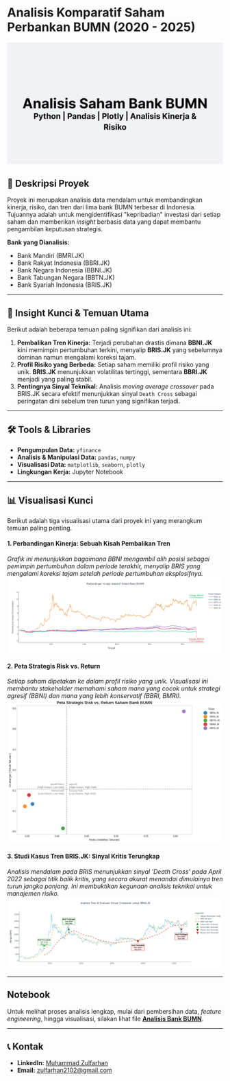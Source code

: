 # Analisis Komparatif Saham Perbankan BUMN (2020 - 2025)

![Header Image](images/header.png)

## 📜 Deskripsi Proyek

Proyek ini merupakan analisis data mendalam untuk membandingkan kinerja, risiko, dan tren dari lima bank BUMN terbesar di Indonesia. Tujuannya adalah untuk mengidentifikasi "kepribadian" investasi dari setiap saham dan memberikan *insight* berbasis data yang dapat membantu pengambilan keputusan strategis.

**Bank yang Dianalisis:**
* Bank Mandiri (BMRI.JK)
* Bank Rakyat Indonesia (BBRI.JK)
* Bank Negara Indonesia (BBNI.JK)
* Bank Tabungan Negara (BBTN.JK)
* Bank Syariah Indonesia (BRIS.JK)

---

## 🚀 Insight Kunci & Temuan Utama

Berikut adalah beberapa temuan paling signifikan dari analisis ini:

1.  **Pembalikan Tren Kinerja:** Terjadi perubahan drastis dimana **BBNI.JK** kini memimpin pertumbuhan terkini, menyalip **BRIS.JK** yang sebelumnya dominan namun mengalami koreksi tajam.
2.  **Profil Risiko yang Berbeda:** Setiap saham memiliki profil risiko yang unik. **BRIS.JK** menunjukkan volatilitas tertinggi, sementara **BBRI.JK** menjadi yang paling stabil.
3.  **Pentingnya Sinyal Teknikal:** Analisis *moving average crossover* pada BRIS.JK secara efektif menunjukkan sinyal `Death Cross` sebagai peringatan dini sebelum tren turun yang signifikan terjadi.

---

## 🛠️ Tools & Libraries

* **Pengumpulan Data:** `yfinance`
* **Analisis & Manipulasi Data:** `pandas`, `numpy`
* **Visualisasi Data:** `matplotlib`, `seaborn`, `plotly`
* **Lingkungan Kerja:** Jupyter Notebook

---

## 📊 Visualisasi Kunci

Berikut adalah tiga visualisasi utama dari proyek ini yang merangkum temuan paling penting.

#### 1. Perbandingan Kinerja: Sebuah Kisah Pembalikan Tren
*Grafik ini menunjukkan bagaimana BBNI mengambil alih posisi sebagai pemimpin pertumbuhan dalam periode terakhir, menyalip BRIS yang mengalami koreksi tajam setelah periode pertumbuhan eksplosifnya.*
![Perbandingan Kinerja](images/kinerja_saham.jpg)

#### 2. Peta Strategis Risk vs. Return
*Setiap saham dipetakan ke dalam profil risiko yang unik. Visualisasi ini membantu stakeholder memahami saham mana yang cocok untuk strategi agresif (BBNI) dan mana yang lebih konservatif (BBRI, BMRI).*
![Risk vs Return](images/risk_vs_return.png)

#### 3. Studi Kasus Tren BRIS.JK: Sinyal Kritis Terungkap
*Analisis mendalam pada BRIS menunjukkan sinyal 'Death Cross' pada April 2022 sebagai titik balik kritis, yang secara akurat menandai dimulainya tren turun jangka panjang. Ini membuktikan kegunaan analisis teknikal untuk manajemen risiko.*
![Studi Kasus BRIS](images/studi_kasus_BSI.jpg)

---

##  Notebook
Untuk melihat proses analisis lengkap, mulai dari pembersihan data, *feature engineering*, hingga visualisasi, silakan lihat file [**Analisis Bank BUMN**](Analisis_Bank_BUMN.ipynb).

---

## 📞 Kontak
* **LinkedIn:** [Muhammad Zulfarhan](https://www.linkedin.com/in/muhammad-zulfarhan-1b3921206/)
* **Email:** zulfarhan2102@gmail.com
